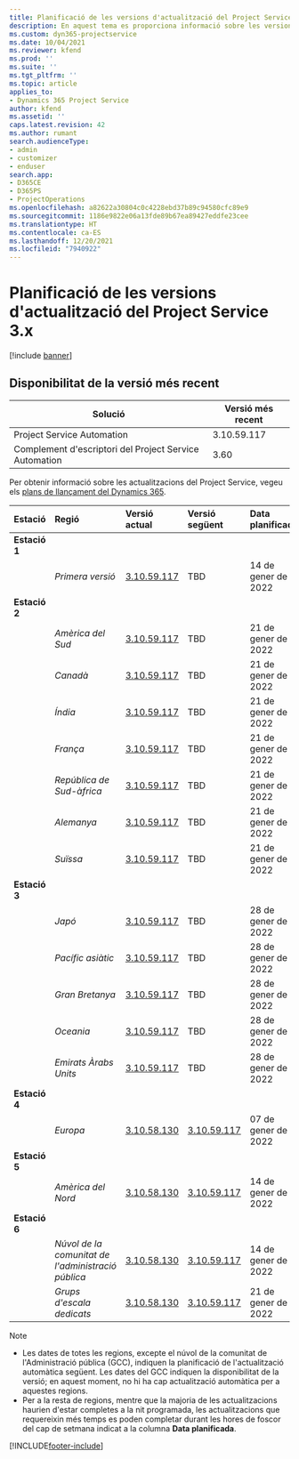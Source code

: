 ```yaml
---
title: Planificació de les versions d'actualització del Project Service 3.x
description: En aquest tema es proporciona informació sobre les versions disponibles i futures del Dynamics 365 Project Service Automation.
ms.custom: dyn365-projectservice
ms.date: 10/04/2021
ms.reviewer: kfend
ms.prod: ''
ms.suite: ''
ms.tgt_pltfrm: ''
ms.topic: article
applies_to:
- Dynamics 365 Project Service
author: kfend
ms.assetid: ''
caps.latest.revision: 42
ms.author: rumant
search.audienceType:
- admin
- customizer
- enduser
search.app:
- D365CE
- D365PS
- ProjectOperations
ms.openlocfilehash: a82622a30804c0c4228ebd37b89c94580cfc89e9
ms.sourcegitcommit: 1186e9822e06a13fde89b67ea89427eddfe23cee
ms.translationtype: HT
ms.contentlocale: ca-ES
ms.lasthandoff: 12/20/2021
ms.locfileid: "7940922"
---
```

# <a name="update-release-schedule-for-project-service-3x"></a>Planificació de les versions d'actualització del Project Service 3.x

[!include [banner](../includes/psa-now-project-operations.md)]

## <a name="latest-version-availability"></a>Disponibilitat de la versió més recent

| Solució  | Versió més recent |
|-------|----|
| Project Service Automation    | 3.10.59.117 |
| Complement d'escriptori del Project Service Automation                | 3.60          |

Per obtenir informació sobre les actualitzacions del Project Service, vegeu els [plans de llançament del Dynamics 365](/dynamics365/release-plans/). 

| Estació  | Regió | Versió actual | Versió següent |  Data planificada
| :---   | :---   | :---   | :---   |:---   |         
|<strong>Estació 1</strong> | |  |  | |
| | <i>Primera versió</i> | [3.10.59.117](whats-new-ur-38.md) | TBD | 14 de gener de 2022
|<strong>Estació 2</strong> | |  |  | |
| | <i>Amèrica del Sud</i> | [3.10.59.117](whats-new-ur-38.md) | TBD | 21 de gener de 2022
| | <i>Canadà</i> | [3.10.59.117](whats-new-ur-38.md) | TBD | 21 de gener de 2022
| | <i>Índia</i> | [3.10.59.117](whats-new-ur-38.md) | TBD | 21 de gener de 2022
| | <i>França</i> | [3.10.59.117](whats-new-ur-38.md) | TBD | 21 de gener de 2022
| | <i>República de Sud-àfrica</i> | [3.10.59.117](whats-new-ur-38.md) | TBD | 21 de gener de 2022
| | <i>Alemanya</i> | [3.10.59.117](whats-new-ur-38.md) | TBD | 21 de gener de 2022
| | <i>Suïssa</i> | [3.10.59.117](whats-new-ur-38.md) | TBD | 21 de gener de 2022
|<strong>Estació 3</strong> | |  |  | |
| | <i>Japó</i> | [3.10.59.117](whats-new-ur-38.md) | TBD | 28 de gener de 2022
| | <i>Pacífic asiàtic</i> | [3.10.59.117](whats-new-ur-38.md) | TBD | 28 de gener de 2022
| | <i>Gran Bretanya</i> | [3.10.59.117](whats-new-ur-38.md) | TBD | 28 de gener de 2022
| | <i>Oceania</i> | [3.10.59.117](whats-new-ur-38.md) | TBD | 28 de gener de 2022
| | <i>Emirats Àrabs Units</i> | [3.10.59.117](whats-new-ur-38.md) | TBD | 28 de gener de 2022
|<strong>Estació 4</strong> | |  |  | |
| | <i>Europa</i> | [3.10.58.130](whats-new-ur-37-5.md) | [3.10.59.117](whats-new-ur-38.md) | 07 de gener de 2022
|<strong>Estació 5</strong> | |  |  | |
| | <i>Amèrica del Nord</i> | [3.10.58.130](whats-new-ur-37-5.md) | [3.10.59.117](whats-new-ur-38.md) | 14 de gener de 2022
|<strong>Estació 6</strong> | |  |  | |
| | <i>Núvol de la comunitat de l'administració pública</i> | [3.10.58.130](whats-new-ur-37-5.md) | [3.10.59.117](whats-new-ur-38.md) | 14 de gener de 2022
| | <i>Grups d'escala dedicats</i> | [3.10.58.130](whats-new-ur-37-5.md) | [3.10.59.117](whats-new-ur-38.md) | 21 de gener de 2022



>[!Note]
> - Les dates de totes les regions, excepte el núvol de la comunitat de l'Administració pública (GCC), indiquen la planificació de l'actualització automàtica següent. Les dates del GCC indiquen la disponibilitat de la versió; en aquest moment, no hi ha cap actualització automàtica per a aquestes regions.
> - Per a la resta de regions, mentre que la majoria de les actualitzacions haurien d'estar completes a la nit programada, les actualitzacions que requereixin més temps es poden completar durant les hores de foscor del cap de setmana indicat a la columna **Data planificada**.


[!INCLUDE[footer-include](../includes/footer-banner.md)]
